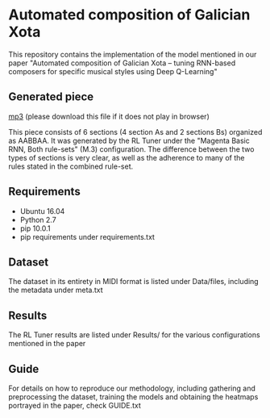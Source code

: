 # Automated composition of Galician Xota
This repository contains the implementation of the model mentioned in our paper "Automated  composition  of  Galician Xota –  tuning  RNN-based composers  for  specific  musical  styles  using  Deep  Q-Learning"

## Generated piece
[mp3](https://logoori.github.io/miraodasilva/GalicianXotaComposer/midi_piece/full_piece.mp3) (please download this file if it does not play in browser)

This piece consists of 6 sections (4 section As and 2 sections Bs) organized as AABBAA. It was generated by the RL Tuner under the "Magenta Basic RNN, Both rule-sets" (M.3) configuration. The difference between the two types of sections is very clear, as well as the adherence to many of the rules stated in the combined rule-set.

## Requirements

- Ubuntu 16.04
- Python 2.7
- pip 10.0.1
- pip requirements under requirements.txt

## Dataset
The dataset in its entirety in MIDI format is listed under Data/files, including the metadata under meta.txt

## Results
The RL Tuner results are listed under Results/ for the various configurations mentioned in the paper

## Guide
For details on how to reproduce our methodology, including gathering and preprocessing the dataset, training the models and obtaining the heatmaps portrayed in the paper, check GUIDE.txt
